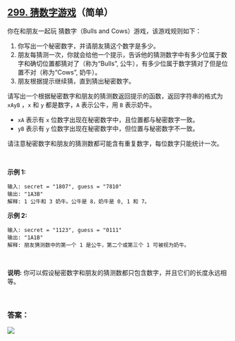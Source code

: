 ## [299. 猜数字游戏](https://leetcode-cn.com/problems/bulls-and-cows/)（简单）

你在和朋友一起玩 猜数字（Bulls and Cows）游戏，该游戏规则如下：

1. 你写出一个秘密数字，并请朋友猜这个数字是多少。
2. 朋友每猜测一次，你就会给他一个提示，告诉他的猜测数字中有多少位属于数字和确切位置都猜对了（称为“Bulls”, 公牛），有多少位属于数字猜对了但是位置不对（称为“Cows”, 奶牛）。
3. 朋友根据提示继续猜，直到猜出秘密数字。

请写出一个根据秘密数字和朋友的猜测数返回提示的函数，返回字符串的格式为 `xAyB` ，`x` 和 `y` 都是数字，`A` 表示公牛，用 `B` 表示奶牛。

- `xA` 表示有 `x` 位数字出现在秘密数字中，且位置都与秘密数字一致。
- `yB` 表示有 `y` 位数字出现在秘密数字中，但位置与秘密数字不一致。

请注意秘密数字和朋友的猜测数都可能含有重复数字，每位数字只能统计一次。

<br/>

**示例 1:**

```
输入: secret = "1807", guess = "7810"
输出: "1A3B"
解释: 1 公牛和 3 奶牛。公牛是 8，奶牛是 0, 1 和 7。
```

**示例 2:**

```
输入: secret = "1123", guess = "0111"
输出: "1A1B"
解释: 朋友猜测数中的第一个 1 是公牛，第二个或第三个 1 可被视为奶牛。
```

<br/>

**说明:** 你可以假设秘密数字和朋友的猜测数都只包含数字，并且它们的长度永远相等。

<br/>

### 答案：















![](https://img-blog.csdnimg.cn/20200807155236311.png)

#### 
